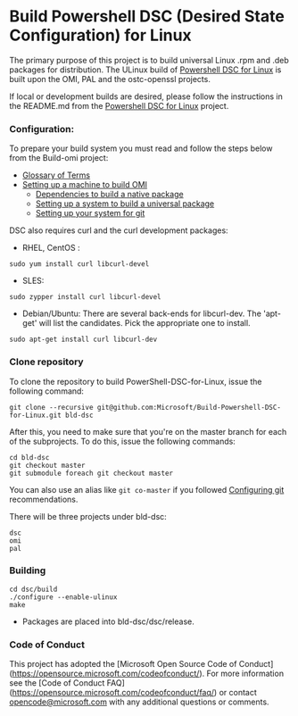 # Build Powershell DSC (Desired State Configuration) for Linux
The primary purpose of this project is to build universal Linux .rpm and .deb packages for distribution.
The ULinux build of [Powershell DSC for Linux](https://github.com/Microsoft/PowerShell-DSC-for-Linux) is built upon the OMI, PAL and the ostc-openssl projects.

If local or development builds are desired, please follow the instructions in the README.md from the [Powershell DSC for Linux](https://github.com/Microsoft/PowerShell-DSC-for-Linux) project.
### Configuration:

To prepare your build system you must read and follow the steps below from the Build-omi project:

- [Glossary of Terms](https://github.com/Microsoft/Build-omi#glossary-of-terms)
- [Setting up a machine to build OMI](https://github.com/Microsoft/Build-omi#setting-up-a-machine-to-build-omi)
  - [Dependencies to build a native package](https://github.com/Microsoft/Build-omi#dependencies-to-build-a-native-package)
  - [Setting up a system to build a universal package](https://github.com/Microsoft/Build-omi#setting-up-a-system-to-build-a-universal-package)
  - [Setting up your system for git](https://github.com/Microsoft/ostc-docs/blob/master/setup-git.md)

DSC also requires curl and the curl development packages:
- RHEL, CentOS : 
```
sudo yum install curl libcurl-devel
```
- SLES: 
```
sudo zypper install curl libcurl-devel
```
- Debian/Ubuntu: 
 There are several back-ends for libcurl-dev.  The 'apt-get' will list the candidates.  Pick the appropriate one to install.
```
sudo apt-get install curl libcurl-dev 
```

### Clone repository
 To clone the repository to build PowerShell-DSC-for-Linux, issue the following command:

```
git clone --recursive git@github.com:Microsoft/Build-Powershell-DSC-for-Linux.git bld-dsc
```

After this, you need to make sure that you're on the master branch for each
of the subprojects. To do this, issue the following commands:

```
cd bld-dsc
git checkout master
git submodule foreach git checkout master
```

You can also use an alias like ```git co-master``` if you followed 
[Configuring git](https://github.com/Microsoft/ostc-docs/blob/master/setup-git.md)
recommendations.

There will be three projects under bld-dsc:
```
dsc
omi
pal
```

### Building

```
cd dsc/build
./configure --enable-ulinux
make
```
- Packages are placed into bld-dsc/dsc/release.





### Code of Conduct

This project has adopted the [Microsoft Open Source Code of Conduct]
(https://opensource.microsoft.com/codeofconduct/).  For more
information see the [Code of Conduct FAQ]
(https://opensource.microsoft.com/codeofconduct/faq/) or contact
[opencode@microsoft.com](mailto:opencode@microsoft.com) with any
additional questions or comments.
